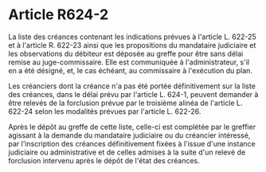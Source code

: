 # Article R624-2

La liste des créances contenant les indications prévues à l'article L. 622-25 et à l'article R. 622-23 ainsi que les propositions du mandataire judiciaire et les observations du débiteur est déposée au greffe pour être sans délai remise au juge-commissaire. Elle est communiquée à l'administrateur, s'il en a été désigné, et, le cas échéant, au commissaire à l'exécution du plan.

Les créanciers dont la créance n'a pas été portée définitivement sur la liste des créances, dans le délai prévu par l'article L. 624-1, peuvent demander à être relevés de la forclusion prévue par le troisième alinéa de l'article L. 622-24 selon les modalités prévues par l'article L. 622-26.

Après le dépôt au greffe de cette liste, celle-ci est complétée par le greffier agissant à la demande du mandataire judiciaire ou du créancier intéressé, par l'inscription des créances définitivement fixées à l'issue d'une instance judiciaire ou administrative et de celles admises à la suite d'un relevé de forclusion intervenu après le dépôt de l'état des créances.
